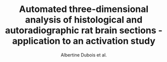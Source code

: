---
cat: gaia
subcat: brainomics
bestof: false
author: Albertine Dubois et al.
title: Automated three-dimensional analysis of histological and autoradiographic rat brain sections - application to an activation study
journal: Journal of Cerebral Blood Flow and Metabolism - Official Journal of the International Society of Cerebral Blood Flow and Metabolism
year: 2007
type: article
doi: 10.1038/sj.jcbfm.9600470
---